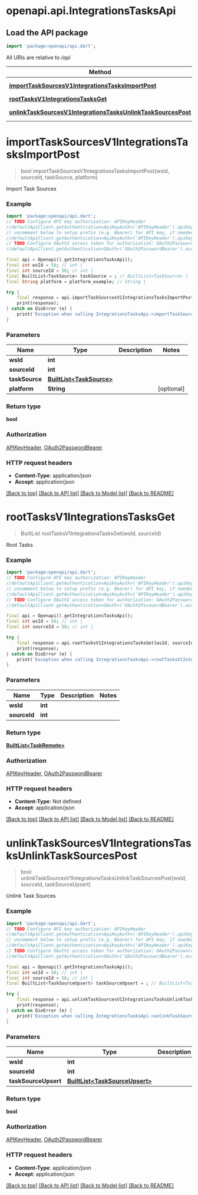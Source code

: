 # openapi.api.IntegrationsTasksApi

## Load the API package
```dart
import 'package:openapi/api.dart';
```

All URIs are relative to */api*

Method | HTTP request | Description
------------- | ------------- | -------------
[**importTaskSourcesV1IntegrationsTasksImportPost**](IntegrationsTasksApi.md#importtasksourcesv1integrationstasksimportpost) | **POST** /v1/integrations/tasks/import | Import Task Sources
[**rootTasksV1IntegrationsTasksGet**](IntegrationsTasksApi.md#roottasksv1integrationstasksget) | **GET** /v1/integrations/tasks/ | Root Tasks
[**unlinkTaskSourcesV1IntegrationsTasksUnlinkTaskSourcesPost**](IntegrationsTasksApi.md#unlinktasksourcesv1integrationstasksunlinktasksourcespost) | **POST** /v1/integrations/tasks/unlink_task_sources | Unlink Task Sources


# **importTaskSourcesV1IntegrationsTasksImportPost**
> bool importTaskSourcesV1IntegrationsTasksImportPost(wsId, sourceId, taskSource, platform)

Import Task Sources

### Example
```dart
import 'package:openapi/api.dart';
// TODO Configure API key authorization: APIKeyHeader
//defaultApiClient.getAuthentication<ApiKeyAuth>('APIKeyHeader').apiKey = 'YOUR_API_KEY';
// uncomment below to setup prefix (e.g. Bearer) for API key, if needed
//defaultApiClient.getAuthentication<ApiKeyAuth>('APIKeyHeader').apiKeyPrefix = 'Bearer';
// TODO Configure OAuth2 access token for authorization: OAuth2PasswordBearer
//defaultApiClient.getAuthentication<OAuth>('OAuth2PasswordBearer').accessToken = 'YOUR_ACCESS_TOKEN';

final api = Openapi().getIntegrationsTasksApi();
final int wsId = 56; // int | 
final int sourceId = 56; // int | 
final BuiltList<TaskSource> taskSource = ; // BuiltList<TaskSource> | 
final String platform = platform_example; // String | 

try {
    final response = api.importTaskSourcesV1IntegrationsTasksImportPost(wsId, sourceId, taskSource, platform);
    print(response);
} catch on DioError (e) {
    print('Exception when calling IntegrationsTasksApi->importTaskSourcesV1IntegrationsTasksImportPost: $e\n');
}
```

### Parameters

Name | Type | Description  | Notes
------------- | ------------- | ------------- | -------------
 **wsId** | **int**|  | 
 **sourceId** | **int**|  | 
 **taskSource** | [**BuiltList&lt;TaskSource&gt;**](TaskSource.md)|  | 
 **platform** | **String**|  | [optional] 

### Return type

**bool**

### Authorization

[APIKeyHeader](../README.md#APIKeyHeader), [OAuth2PasswordBearer](../README.md#OAuth2PasswordBearer)

### HTTP request headers

 - **Content-Type**: application/json
 - **Accept**: application/json

[[Back to top]](#) [[Back to API list]](../README.md#documentation-for-api-endpoints) [[Back to Model list]](../README.md#documentation-for-models) [[Back to README]](../README.md)

# **rootTasksV1IntegrationsTasksGet**
> BuiltList<TaskRemote> rootTasksV1IntegrationsTasksGet(wsId, sourceId)

Root Tasks

### Example
```dart
import 'package:openapi/api.dart';
// TODO Configure API key authorization: APIKeyHeader
//defaultApiClient.getAuthentication<ApiKeyAuth>('APIKeyHeader').apiKey = 'YOUR_API_KEY';
// uncomment below to setup prefix (e.g. Bearer) for API key, if needed
//defaultApiClient.getAuthentication<ApiKeyAuth>('APIKeyHeader').apiKeyPrefix = 'Bearer';
// TODO Configure OAuth2 access token for authorization: OAuth2PasswordBearer
//defaultApiClient.getAuthentication<OAuth>('OAuth2PasswordBearer').accessToken = 'YOUR_ACCESS_TOKEN';

final api = Openapi().getIntegrationsTasksApi();
final int wsId = 56; // int | 
final int sourceId = 56; // int | 

try {
    final response = api.rootTasksV1IntegrationsTasksGet(wsId, sourceId);
    print(response);
} catch on DioError (e) {
    print('Exception when calling IntegrationsTasksApi->rootTasksV1IntegrationsTasksGet: $e\n');
}
```

### Parameters

Name | Type | Description  | Notes
------------- | ------------- | ------------- | -------------
 **wsId** | **int**|  | 
 **sourceId** | **int**|  | 

### Return type

[**BuiltList&lt;TaskRemote&gt;**](TaskRemote.md)

### Authorization

[APIKeyHeader](../README.md#APIKeyHeader), [OAuth2PasswordBearer](../README.md#OAuth2PasswordBearer)

### HTTP request headers

 - **Content-Type**: Not defined
 - **Accept**: application/json

[[Back to top]](#) [[Back to API list]](../README.md#documentation-for-api-endpoints) [[Back to Model list]](../README.md#documentation-for-models) [[Back to README]](../README.md)

# **unlinkTaskSourcesV1IntegrationsTasksUnlinkTaskSourcesPost**
> bool unlinkTaskSourcesV1IntegrationsTasksUnlinkTaskSourcesPost(wsId, sourceId, taskSourceUpsert)

Unlink Task Sources

### Example
```dart
import 'package:openapi/api.dart';
// TODO Configure API key authorization: APIKeyHeader
//defaultApiClient.getAuthentication<ApiKeyAuth>('APIKeyHeader').apiKey = 'YOUR_API_KEY';
// uncomment below to setup prefix (e.g. Bearer) for API key, if needed
//defaultApiClient.getAuthentication<ApiKeyAuth>('APIKeyHeader').apiKeyPrefix = 'Bearer';
// TODO Configure OAuth2 access token for authorization: OAuth2PasswordBearer
//defaultApiClient.getAuthentication<OAuth>('OAuth2PasswordBearer').accessToken = 'YOUR_ACCESS_TOKEN';

final api = Openapi().getIntegrationsTasksApi();
final int wsId = 56; // int | 
final int sourceId = 56; // int | 
final BuiltList<TaskSourceUpsert> taskSourceUpsert = ; // BuiltList<TaskSourceUpsert> | 

try {
    final response = api.unlinkTaskSourcesV1IntegrationsTasksUnlinkTaskSourcesPost(wsId, sourceId, taskSourceUpsert);
    print(response);
} catch on DioError (e) {
    print('Exception when calling IntegrationsTasksApi->unlinkTaskSourcesV1IntegrationsTasksUnlinkTaskSourcesPost: $e\n');
}
```

### Parameters

Name | Type | Description  | Notes
------------- | ------------- | ------------- | -------------
 **wsId** | **int**|  | 
 **sourceId** | **int**|  | 
 **taskSourceUpsert** | [**BuiltList&lt;TaskSourceUpsert&gt;**](TaskSourceUpsert.md)|  | 

### Return type

**bool**

### Authorization

[APIKeyHeader](../README.md#APIKeyHeader), [OAuth2PasswordBearer](../README.md#OAuth2PasswordBearer)

### HTTP request headers

 - **Content-Type**: application/json
 - **Accept**: application/json

[[Back to top]](#) [[Back to API list]](../README.md#documentation-for-api-endpoints) [[Back to Model list]](../README.md#documentation-for-models) [[Back to README]](../README.md)

